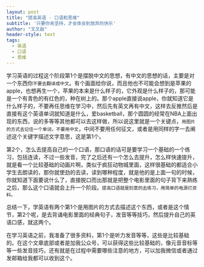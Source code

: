 ```yaml
---
layout: post
title: "提高英语 - 口语和思维"
subtitle: '只要你肯坚持，才会体会到放弃的快乐'
author: "叉叉敌"
header-style: text
tags:
  - 英语
  - 口语
  - 思维
---
```




学习英语的过程这个阶段第1个是摆脱中文的思想，有中文的思想的话，主要是对一个东西你`不要去翻译成中文`。有个画面给你说，而且他也不可能会想到是苹果的apple，也想再生一个，苹果的本来是什么样子的，它外观是什么样子的，那可能是一个有青色的有红色的，种在树上的。那个apple直接说apple，你就知道它是什么样子的，不要再任思维在学习中，然后先有英文再有中文，这样去反推然后是直接有这个英语单词就知道是什么，爱basketball，那个圆圆的经常在NBA上面出现的东西，说的多等等其他都可以去这样做，所以说这里就是一个关键点，`用图片的方式去记住一个单词，不要用中文`，中间不要用任何征文，或者是用同样的字一去阐述这个关键字描述文字意思，这是第1个。

第2个，怎么去提高自己的一个口语，那口语的话可是要学习一个基础的一个练习，包括连读，不过一些发音，完了之后还有一个怎么去提升，怎么样快速提升，就是看一个比较基础的动画片啊，类似于疯狂动物城里面，这样很基础的都适合小学生去朗读的，那你就使劲的去读，读到哪种程度，就是他的是上面一句的时候，你就知道下面要说什么了，直接脱口而出那就是把整个电影里面的句子背下来熟练之后，那么这个口语就会上升一个阶段。`提高口语就是刻意的去练习，用简单的电源灯资料。`

总结一下，学英语有两个第1个是用图片的方式去描述这个东西，或者是这个情节，第2个呢，是去背诵电影里面的经典句子，发音等等技巧，然后提升自己的英语口感，就这两个。


在学习英语之前，我准备了很多资料，第1个是听力发音等等，这些是比较基础的。在这个文章底部或者是加我公众号，可以获得这些比较基础的，像元音音标等等一些发音技巧，还有就是在过程中需要哪些注意的地方，可以加我微信或者通过发邮箱给我都可以收到这个。